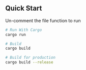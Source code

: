 ## Quick Start
Un-comment the file function to run

``` bash
# Run With Cargo
cargo run

# Build
cargo build

# Build for production
cargo build --release
```
